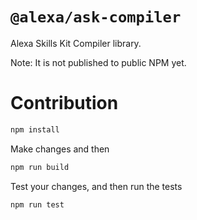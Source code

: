 # `@alexa/ask-compiler`

Alexa Skills Kit Compiler library.

Note: It is not published to public NPM yet.
# Contribution

```sh
npm install
```

Make changes and then 

```sh
npm run build
```

Test your changes, and then run the tests

```sh
npm run test
```

